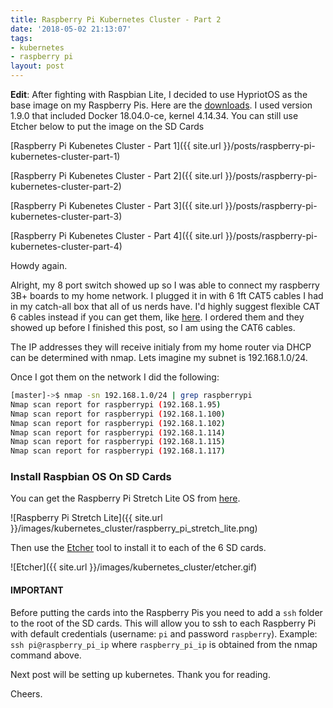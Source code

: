 ```yaml
---
title: Raspberry Pi Kubernetes Cluster - Part 2
date: '2018-05-02 21:13:07'
tags:
- kubernetes
- raspberry pi
layout: post
---
```


**Edit**:  After fighting with Raspbian Lite, I decided to use HypriotOS as the base image on my Raspberry Pis.  Here are the [downloads](https://blog.hypriot.com/downloads/).  I used version 1.9.0 that included Docker 18.04.0-ce, kernel 4.14.34.  You can still use Etcher below to put the image on the SD Cards

[Raspberry Pi Kubenetes Cluster - Part 1]({{ site.url }}/posts/raspberry-pi-kubernetes-cluster-part-1)

[Raspberry Pi Kubenetes Cluster - Part 2]({{ site.url }}/posts/raspberry-pi-kubernetes-cluster-part-2)

[Raspberry Pi Kubenetes Cluster - Part 3]({{ site.url }}/posts/raspberry-pi-kubernetes-cluster-part-3)

[Raspberry Pi Kubenetes Cluster - Part 4]({{ site.url }}/posts/raspberry-pi-kubernetes-cluster-part-4)

Howdy again.

Alright, my 8 port switch showed up so I was able to connect my raspberry 3B+ boards to my home network.  I plugged it in with 6 1ft CAT5 cables I had in my catch-all box that all of us nerds have.  I'd highly suggest flexible CAT 6 cables instead if you can get them, like [here](https://www.amazon.com/Cat-Ethernet-Cable-Black-Connectors/dp/B01IQWGKQ6).   I ordered them and they showed up before I finished this post, so I am using the CAT6 cables.

The IP addresses they will receive initialy from my home router via DHCP can be determined with nmap.  Lets imagine my subnet is 192.168.1.0/24.

Once I got them on the network I did the following:

```bash
[master]->$ nmap -sn 192.168.1.0/24 | grep raspberrypi
Nmap scan report for raspberrypi (192.168.1.95)
Nmap scan report for raspberrypi (192.168.1.100)
Nmap scan report for raspberrypi (192.168.1.102)
Nmap scan report for raspberrypi (192.168.1.114)
Nmap scan report for raspberrypi (192.168.1.115)
Nmap scan report for raspberrypi (192.168.1.117)
```

### Install Raspbian OS On SD Cards

You can get the Raspberry Pi Stretch Lite OS from [here](https://www.raspberrypi.org/downloads/raspbian/).

![Raspberry Pi Stretch Lite]({{ site.url }}/images/kubernetes_cluster/raspberry_pi_stretch_lite.png)

Then use the [Etcher](https://etcher.io/) tool to install it to each of the 6 SD cards.

![Etcher]({{ site.url }}/images/kubernetes_cluster/etcher.gif)

#### IMPORTANT

Before putting the cards into the Raspberry Pis you need to add a `ssh` folder to the root of the SD cards.  This will allow you to ssh to each Raspberry Pi with default credentials (username: `pi` and password `raspberry`).  Example: `ssh pi@raspberry_pi_ip` where `raspberry_pi_ip` is obtained from the nmap command above.

Next post will be setting up kubernetes.  Thank you for reading.

Cheers.
